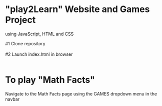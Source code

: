 # "play2Learn" Website and Games Project<br>
using JavaScript, HTML and CSS

#1
Clone repository
<br><br>
#2
Launch index.html in browser
<br><br>
# To play "Math Facts"
Navigate to the Math Facts page using the GAMES dropdown menu in the navbar

